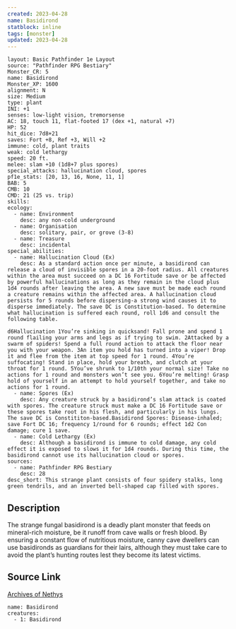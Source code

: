 ```yaml
---
created: 2023-04-28
name: Basidirond
statblock: inline
tags: [monster]
updated: 2023-04-28
---
```

```statblock
layout: Basic Pathfinder 1e Layout
source: "Pathfinder RPG Bestiary"
Monster_CR: 5
name: Basidirond
Monster_XP: 1600
alignment: N
size: Medium
type: plant
INI: +1
senses: low-light vision, tremorsense
AC: 18, touch 11, flat-footed 17 (dex +1, natural +7)
HP: 52
hit_dice: 7d8+21
saves: Fort +8, Ref +3, Will +2
immune: cold, plant traits
weak: cold lethargy
speed: 20 ft.
melee: slam +10 (1d8+7 plus spores)
special_attacks: hallucination cloud, spores
pf1e_stats: [20, 13, 16, None, 11, 1]
BAB: 5
CMB: 10
CMD: 21 (25 vs. trip)
skills: 
ecology:
  - name: Environment
    desc: any non-cold underground
  - name: Organisation
    desc: solitary, pair, or grove (3-8)
  - name: Treasure
    desc: incidental
special_abilities:
  - name: Hallucination Cloud (Ex)
    desc: As a standard action once per minute, a basidirond can release a cloud of invisible spores in a 20-foot radius. All creatures within the area must succeed on a DC 16 Fortitude save or be affected by powerful hallucinations as long as they remain in the cloud plus 1d4 rounds after leaving the area. A new save must be made each round a creature remains within the affected area. A hallucination cloud persists for 5 rounds before dispersing-a strong wind causes it to disperse immediately. The save DC is Constitution-based. To determine what hallucination is suffered each round, roll 1d6 and consult the following table.

d6Hallucination 1You’re sinking in quicksand! Fall prone and spend 1 round flailing your arms and legs as if trying to swim. 2Attacked by a swarm of spiders! Spend a full round action to attack the floor near you with your weapon. 3An item you hold has turned into a viper! Drop it and flee from the item at top speed for 1 round. 4You’re suffocating! Stand in place, hold your breath, and clutch at your throat for 1 round. 5You’ve shrunk to 1/10th your normal size! Take no actions for 1 round and monsters won’t see you. 6You’re melting! Grasp hold of yourself in an attempt to hold yourself together, and take no actions for 1 round.
  - name: Spores (Ex)
    desc: Any creature struck by a basidirond’s slam attack is coated with spores. The creature struck must make a DC 16 Fortitude save or these spores take root in his flesh, and particularly in his lungs. The save DC is Constititon-based.Basidirond Spores: Disease-inhaled; save Fort DC 16; frequency 1/round for 6 rounds; effect 1d2 Con damage; cure 1 save.
  - name: Cold Lethargy (Ex)
    desc: Although a basidirond is immune to cold damage, any cold effect it is exposed to slows it for 1d4 rounds. During this time, the basidirond cannot use its hallucination cloud or spores.
sources:
  - name: Pathfinder RPG Bestiary
    desc: 28
desc_short: This strange plant consists of four spidery stalks, long green tendrils, and an inverted bell-shaped cap filled with spores.
```
## Description
The strange fungal basidirond is a deadly plant monster that feeds on mineral-rich moisture, be it runoff from cave walls or fresh blood. By ensuring a constant flow of nutritious moisture, canny cave dwellers can use basidironds as guardians for their lairs, although they must take care to avoid the plant’s hunting routes lest they become its latest victims.
## Source Link
[Archives of Nethys](https://aonprd.com/MonsterDisplay.aspx?ItemName=Basidirond)
```encounter-table
name: Basidirond
creatures:
  - 1: Basidirond
```
